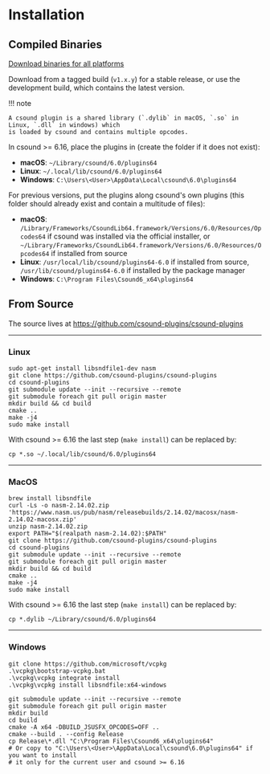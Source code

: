 # Installation

## Compiled Binaries

[Download binaries for all platforms](<https://github.com/csound-plugins/csound-plugins/releases>)

Download from a tagged build (`v1.x.y`) for a stable release, or use the development build, which
contains the latest version.

!!! note 

    A csound plugin is a shared library (`.dylib` in macOS, `.so` in Linux, `.dll` in windows) which
    is loaded by csound and contains multiple opcodes.

In csound >= 6.16, place the plugins in (create the folder if it does not exist):

* **macOS**: `~/Library/csound/6.0/plugins64`
* **Linux**: `~/.local/lib/csound/6.0/plugins64`
* **Windows**: `C:\Users\<User>\AppData\Local\csound\6.0\plugins64`

For previous versions, put the plugins along csound's own plugins (this folder should already exist
and contain a multitude of files):

* **macOS**: `/Library/Frameworks/CsoundLib64.framework/Versions/6.0/Resources/Opcodes64` if csound was 
  installed via the official installer, or 
  `~/Library/Frameworks/CsoundLib64.framework/Versions/6.0/Resources/Opcodes64` if installed from source
* **Linux**: `/usr/local/lib/csound/plugins64-6.0` if installed from source, `/usr/lib/csound/plugins64-6.0` if
  installed by the package manager
* **Windows**: `C:\Program Files\Csound6_x64\plugins64`


## From Source

The source lives at <https://github.com/csound-plugins/csound-plugins>


-----

### Linux

```
sudo apt-get install libsndfile1-dev nasm
git clone https://github.com/csound-plugins/csound-plugins
cd csound-plugins
git submodule update --init --recursive --remote
git submodule foreach git pull origin master
mkdir build && cd build
cmake ..
make -j4
sudo make install
```

With csound >= 6.16 the last step (`make install`) can be replaced by:

    cp *.so ~/.local/lib/csound/6.0/plugins64

--------

### MacOS

```
brew install libsndfile
curl -Ls -o nasm-2.14.02.zip 'https://www.nasm.us/pub/nasm/releasebuilds/2.14.02/macosx/nasm-2.14.02-macosx.zip'
unzip nasm-2.14.02.zip
export PATH="$(realpath nasm-2.14.02):$PATH"
git clone https://github.com/csound-plugins/csound-plugins
cd csound-plugins
git submodule update --init --recursive --remote
git submodule foreach git pull origin master
mkdir build && cd build
cmake ..
make -j4
sudo make install
```

With csound >= 6.16 the last step (`make install`) can be replaced by:

    cp *.dylib ~/Library/csound/6.0/plugins64


------

### Windows


```
git clone https://github.com/microsoft/vcpkg
.\vcpkg\bootstrap-vcpkg.bat
.\vcpkg\vcpkg integrate install
.\vcpkg\vcpkg install libsndfile:x64-windows

git submodule update --init --recursive --remote
git submodule foreach git pull origin master
mkdir build
cd build
cmake -A x64 -DBUILD_JSUSFX_OPCODES=OFF ..
cmake --build . --config Release
cp Release\*.dll "C:\Program Files\Csound6_x64\plugins64"
# Or copy to "C:\Users\<User>\AppData\Local\csound\6.0\plugins64" if you want to install
# it only for the current user and csound >= 6.16

```